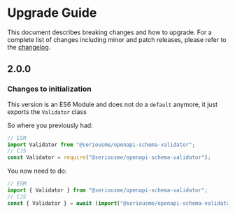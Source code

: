 # Upgrade Guide

This document describes breaking changes and how to upgrade. For a complete list
of changes including minor and patch releases, please refer to the
[changelog](CHANGELOG.md).

<a name="2.0.0"></a>

## 2.0.0

### Changes to initialization

This version is an ES6 Module and does not do a `default` anymore, it just
exports the `Validator` class

So where you previously had:

```javascript
// ESM
import Validator from "@seriousme/openapi-schema-validator";
// CJS
const Validator = require("@seriousme/openapi-schema-validator");
```

You now need to do:

```javascript
// ESM
import { Validator } from "@seriousme/openapi-schema-validator";
// CJS
const { Validator } = await (import("@seriousme/openapi-schema-validator"));
```
